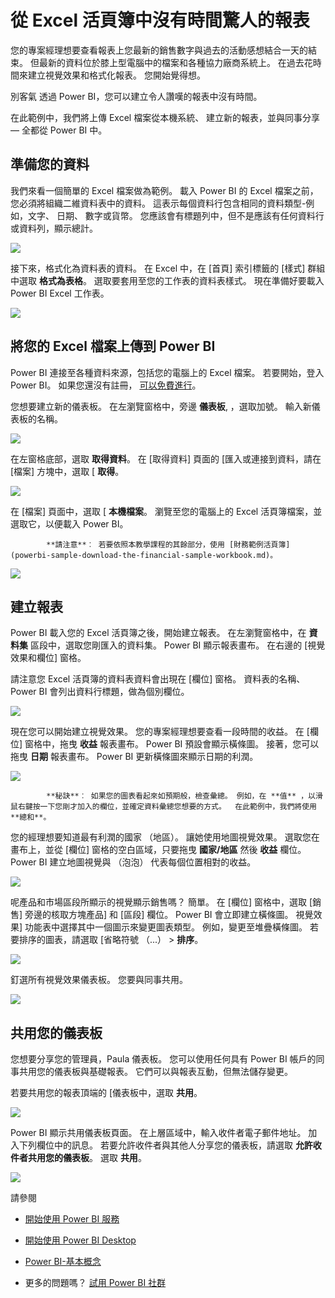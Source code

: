 <properties
   pageTitle="教學課程︰ 從 Excel 活頁簿中沒有時間驚人的報表"
   description="教學課程︰ 從 Excel 活頁簿中沒有時間驚人的報表"
   services="powerbi"
   documentationCenter=""
   authors="mihart"
   manager="mblythe"
   backup=""
   editor=""
   tags=""
   qualityFocus="no"
   qualityDate=""/>

<tags
   ms.service="powerbi"
   ms.devlang="NA"
   ms.topic="article"
   ms.tgt_pltfrm="NA"
   ms.workload="powerbi"
   ms.date="10/01/2016"
   ms.author="mihart"/>

# 從 Excel 活頁簿中沒有時間驚人的報表

您的專案經理想要查看報表上您最新的銷售數字與過去的活動感想結合一天的結束。 但最新的資料位於膝上型電腦中的檔案和各種協力廠商系統上。 在過去花時間來建立視覺效果和格式化報表。 您開始覺得想。

別客氣 透過 Power BI，您可以建立令人讚嘆的報表中沒有時間。

在此範例中，我們將上傳 Excel 檔案從本機系統、 建立新的報表，並與同事分享 — 全都從 Power BI 中。

## 準備您的資料

我們來看一個簡單的 Excel 檔案做為範例。 載入 Power BI 的 Excel 檔案之前，您必須將組織二維資料表中的資料。 這表示每個資料行包含相同的資料類型-例如，文字、 日期、 數字或貨幣。 您應該會有標題列中，但不是應該有任何資料行或資料列，顯示總計。

![](media/powerbi-service-from-excel-to-stunning/PBI_excel_file.png)

接下來，格式化為資料表的資料。 在 Excel 中，在 [首頁] 索引標籤的 [樣式] 群組中選取 **格式為表格**。 選取要套用至您的工作表的資料表樣式。 現在準備好要載入 Power BI Excel 工作表。

![](media/powerbi-service-from-excel-to-stunning/PBI_excel_table.png)

## 將您的 Excel 檔案上傳到 Power BI

Power BI 連接至各種資料來源，包括您的電腦上的 Excel 檔案。 若要開始，登入 Power BI。 如果您還沒有註冊， [可以免費進行](https://powerbi.com)。

您想要建立新的儀表板。 在左瀏覽窗格中，旁邊 **儀表板**, ，選取加號。 輸入新儀表板的名稱。

![](media/powerbi-service-from-excel-to-stunning/PBI_add_dash.png)

在左窗格底部，選取 **取得資料**。 在 [取得資料] 頁面的 [匯入或連接到資料，請在 [檔案] 方塊中，選取 [ **取得**。

![](media/powerbi-service-from-excel-to-stunning/PBI_get_files.png)

在 [檔案] 頁面中，選取 [ **本機檔案**。 瀏覽至您的電腦上的 Excel 活頁簿檔案，並選取它，以便載入 Power BI。

>
            **請注意**︰ 若要依照本教學課程的其餘部分，使用 [財務範例活頁簿](powerbi-sample-download-the-financial-sample-workbook.md)。

![](media/powerbi-service-from-excel-to-stunning/PBI_local_file.png)

## 建立報表

Power BI 載入您的 Excel 活頁簿之後，開始建立報表。 在左瀏覽窗格中，在 **資料集** 區段中，選取您剛匯入的資料集。 Power BI 顯示報表畫布。 在右邊的 [視覺效果和欄位] 窗格。

請注意您 Excel 活頁簿的資料表資料會出現在 [欄位] 窗格。 資料表的名稱、 Power BI 會列出資料行標題，做為個別欄位。

![](media/powerbi-service-from-excel-to-stunning/PBI_report_fields.png)

現在您可以開始建立視覺效果。 您的專案經理想要查看一段時間的收益。 在 [欄位] 窗格中，拖曳 **收益** 報表畫布。 Power BI 預設會顯示橫條圖。 接著，您可以拖曳 **日期** 報表畫布。 Power BI 更新橫條圖來顯示日期的利潤。

![](media/powerbi-service-from-excel-to-stunning/PBI_report_pin.png)

>
            **秘訣**︰ 如果您的圖表看起來如預期般，檢查彙總。 例如，在 **值** ，以滑鼠右鍵按一下您剛才加入的欄位，並確定資料彙總您想要的方式。  在此範例中，我們將使用 **總和**。

您的經理想要知道最有利潤的國家 （地區）。 讓她使用地圖視覺效果。 選取您在畫布上，並從 [欄位] 窗格的空白區域，只要拖曳 **國家/地區** 然後 **收益** 欄位。 Power BI 建立地圖視覺與 （泡泡） 代表每個位置相對的收益。

![](media/powerbi-service-from-excel-to-stunning/PBI_report_map.png)

呢產品和市場區段所顯示的視覺顯示銷售嗎？ 簡單。 在 [欄位] 窗格中，選取 [銷售] 旁邊的核取方塊產品] 和 [區段] 欄位。 Power BI 會立即建立橫條圖。 視覺效果] 功能表中選擇其中一個圖示來變更圖表類型。 例如，變更至堆疊橫條圖。  若要排序的圖表，請選取 [省略符號 （...） > **排序**。

![](media/powerbi-service-from-excel-to-stunning/PBI_barchart.png)

釘選所有視覺效果儀表板。 您要與同事共用。

![](media/powerbi-service-from-excel-to-stunning/PBI_report.png)

## 共用您的儀表板

您想要分享您的管理員，Paula 儀表板。 您可以使用任何具有 Power BI 帳戶的同事共用您的儀表板與基礎報表。 它們可以與報表互動，但無法儲存變更。

若要共用您的報表頂端的 [儀表板中，選取 **共用**。

![](media/powerbi-service-from-excel-to-stunning/power-bi-share-dashboard.png)

Power BI 顯示共用儀表板頁面。 在上層區域中，輸入收件者電子郵件地址。 加入下列欄位中的訊息。 若要允許收件者與其他人分享您的儀表板，請選取 **允許收件者共用您的儀表板**。 選取 **共用**。

![](media/powerbi-service-from-excel-to-stunning/power-bi-share-dash-new.png)

請參閱

- [開始使用 Power BI 服務](powerbi-service-get-started.md)

- [開始使用 Power BI Desktop](powerbi-desktop-getting-started.md)

- [Power BI-基本概念](powerbi-service-basic-concepts.md)

-  更多的問題嗎？ [試用 Power BI 社群](http://community.powerbi.com/) 
